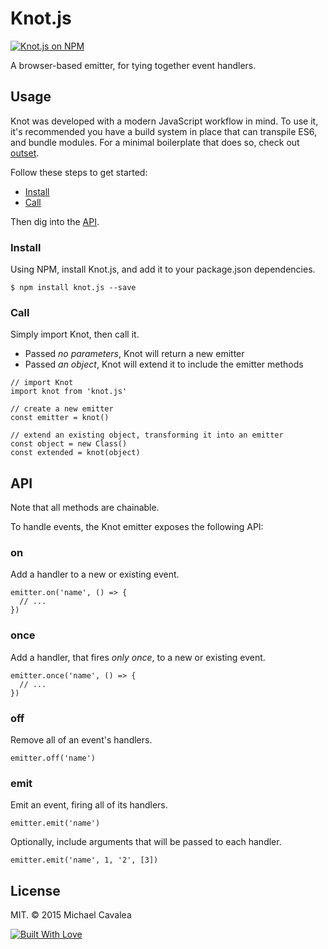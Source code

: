 # Knot.js

[![Knot.js on NPM](https://img.shields.io/npm/v/knot.js.svg)](https://www.npmjs.com/package/knot.js)

A browser-based emitter, for tying together event handlers.

## Usage

Knot was developed with a modern JavaScript workflow in mind. To use it, it's recommended you have a build system in place that can transpile ES6, and bundle modules. For a minimal boilerplate that does so, check out [outset](https://github.com/callmecavs/outset).

Follow these steps to get started:

* [Install](#install)
* [Call](#call)

Then dig into the [API](#api).

### Install

Using NPM, install Knot.js, and add it to your package.json dependencies.

```
$ npm install knot.js --save
```

### Call

Simply import Knot, then call it.

* Passed _no parameters_, Knot will return a new emitter
* Passed _an object_, Knot will extend it to include the emitter methods

```es6
// import Knot
import knot from 'knot.js'

// create a new emitter
const emitter = knot()

// extend an existing object, transforming it into an emitter
const object = new Class()
const extended = knot(object)
```

## API

Note that all methods are chainable.

To handle events, the Knot emitter exposes the following API:

### on

Add a handler to a new or existing event.

```es6
emitter.on('name', () => {
  // ...
})
```

### once

Add a handler, that fires _only once_, to a new or existing event.

```es6
emitter.once('name', () => {
  // ...
})
```

### off

Remove all of an event's handlers.

```es6
emitter.off('name')
```

### emit

Emit an event, firing all of its handlers.

```es6
emitter.emit('name')
```

Optionally, include arguments that will be passed to each handler.

```es6
emitter.emit('name', 1, '2', [3])
```

## License

MIT. © 2015 Michael Cavalea

[![Built With Love](http://forthebadge.com/images/badges/built-with-love.svg)](http://forthebadge.com)
